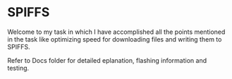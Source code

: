 # SPIFFS
Welcome to my task in which I have accomplished all the points mentioned in the task like optimizing speed for downloading files and writing them to SPIFFS.


Refer to Docs folder for detailed eplanation, flashing information and testing. 
